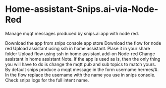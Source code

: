# Home-assistant-Snips.ai-via-Node-Red
Manage mqqt messages produced by snips.ai app with node red.

Download the app from snips console app store
Download the flow for node red
Upload assistant using ssh in home assistant. Plase it in your share folder
Upload flow using ssh in home assistant add-on Node-red
Change assistant in home assistant 
Note. If the app is used as is, then the only thing you will have to do
is change the mqtt pub and sub topics to match yours. By default snips produce
a mqqt message in the form username:hermes/#.
In the flow replace the username with the name you use in snips console.
Check snips logs for the full intent name.
